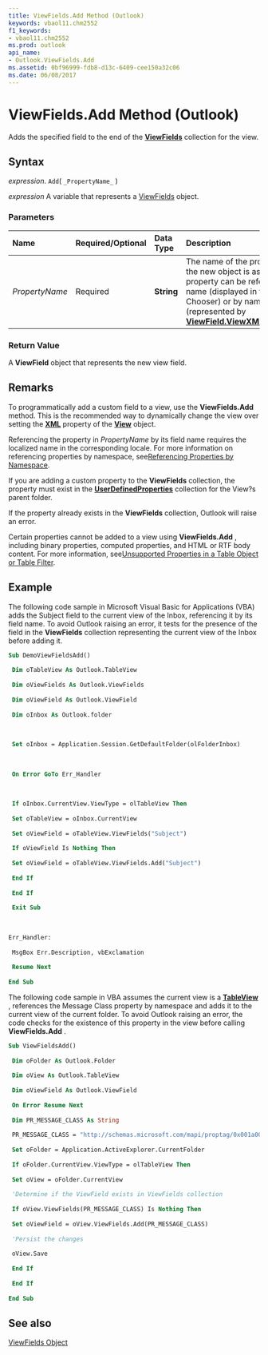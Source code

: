 ```yaml
---
title: ViewFields.Add Method (Outlook)
keywords: vbaol11.chm2552
f1_keywords:
- vbaol11.chm2552
ms.prod: outlook
api_name:
- Outlook.ViewFields.Add
ms.assetid: 0bf96999-fdb8-d13c-6409-cee150a32c06
ms.date: 06/08/2017
---
```



# ViewFields.Add Method (Outlook)

Adds the specified field to the end of the  **[ViewFields](Outlook.ViewFields.md)** collection for the view.


## Syntax

 _expression_. `Add`( `_PropertyName_` )

 _expression_ A variable that represents a [ViewFields](./Outlook.ViewFields.md) object.


### Parameters



|**Name**|**Required/Optional**|**Data Type**|**Description**|
|:-----|:-----|:-----|:-----|
| _PropertyName_|Required| **String**|The name of the property to which the new object is associated. This property can be referenced by field name (displayed in the Field Chooser) or by namespace (represented by  **[ViewField.ViewXMLSchemaName](Outlook.ViewField.ViewXMLSchemaName.md)**).|

### Return Value

A  **ViewField** object that represents the new view field.


## Remarks

To programmatically add a custom field to a view, use the  **ViewFields.Add** method. This is the recommended way to dynamically change the view over setting the **[XML](Outlook.View.XML.md)** property of the **[View](Outlook.View.md)** object.

Referencing the property in  _PropertyName_ by its field name requires the localized name in the corresponding locale. For more information on referencing properties by namespace, see[Referencing Properties by Namespace](../outlook/How-to/Navigation/referencing-properties-by-namespace.md).

If you are adding a custom property to the  **ViewFields** collection, the property must exist in the **[UserDefinedProperties](Outlook.Folder.UserDefinedProperties.md)** collection for the View?s parent folder.

If the property already exists in the  **ViewFields** collection, Outlook will raise an error.

Certain properties cannot be added to a view using  **ViewFields.Add** , including binary properties, computed properties, and HTML or RTF body content. For more information, see[Unsupported Properties in a Table Object or Table Filter](../outlook/How-to/Search-and-Filter/unsupported-properties-in-a-table-object-or-table-filter.md).


## Example

The following code sample in Microsoft Visual Basic for Applications (VBA) adds the Subject field to the current view of the Inbox, referencing it by its field name. To avoid Outlook raising an error, it tests for the presence of the field in the  **ViewFields** collection representing the current view of the Inbox before adding it.


```vb
Sub DemoViewFieldsAdd() 
 
 Dim oTableView As Outlook.TableView 
 
 Dim oViewFields As Outlook.ViewFields 
 
 Dim oViewField As Outlook.ViewField 
 
 Dim oInbox As Outlook.folder 
 
 
 
 Set oInbox = Application.Session.GetDefaultFolder(olFolderInbox) 
 
 
 
 On Error GoTo Err_Handler 
 
 
 
 If oInbox.CurrentView.ViewType = olTableView Then 
 
 Set oTableView = oInbox.CurrentView 
 
 Set oViewField = oTableView.ViewFields("Subject") 
 
 If oViewField Is Nothing Then 
 
 Set oViewField = oTableView.ViewFields.Add("Subject") 
 
 End If 
 
 End If 
 
 Exit Sub 
 
 
 
Err_Handler: 
 
 MsgBox Err.Description, vbExclamation 
 
 Resume Next 
 
End Sub
```

The following code sample in VBA assumes the current view is a  **[TableView](Outlook.TableView.md)** , references the Message Class property by namespace and adds it to the current view of the current folder. To avoid Outlook raising an error, the code checks for the existence of this property in the view before calling **ViewFields.Add** .




```vb
Sub ViewFieldsAdd() 
 
 Dim oFolder As Outlook.Folder 
 
 Dim oView As Outlook.TableView 
 
 Dim oViewField As Outlook.ViewField 
 
 On Error Resume Next 
 
 Dim PR_MESSAGE_CLASS As String 
 
 PR_MESSAGE_CLASS = "http://schemas.microsoft.com/mapi/proptag/0x001a001e" 
 
 Set oFolder = Application.ActiveExplorer.CurrentFolder 
 
 If oFolder.CurrentView.ViewType = olTableView Then 
 
 Set oView = oFolder.CurrentView 
 
 'Determine if the ViewField exists in ViewFields collection 
 
 If oView.ViewFields(PR_MESSAGE_CLASS) Is Nothing Then 
 
 Set oViewField = oView.ViewFields.Add(PR_MESSAGE_CLASS) 
 
 'Persist the changes 
 
 oView.Save 
 
 End If 
 
 End If 
 
End Sub
```


## See also


[ViewFields Object](Outlook.ViewFields.md)

